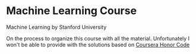 # Machine Learning Course
Machine Learning by Stanford University

On the process to organize this course with all the material. Unfortunately I won't be able to provide with the solutions based on [Coursera Honor Code](https://learner.coursera.help/hc/en-us/articles/209818863-Coursera-Honor-Code)
